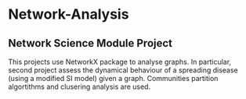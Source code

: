 # Network-Analysis
## Network Science Module Project

This projects use NetworkX package to analyse graphs. In particular, second project assess the dynamical behaviour of a spreading disease (using a modified SI model) given a graph.
Communities partition algortithms and clusering analysis are used.
